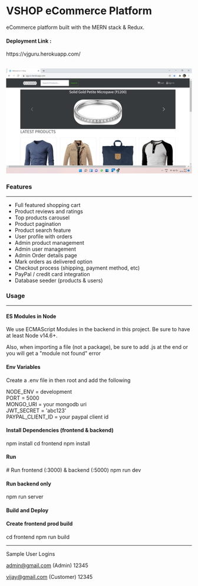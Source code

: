 ﻿# VSHOP eCommerce Platform
<p>eCommerce platform built with the MERN stack & Redux.</p>
<p><h4>Deployment Link : </h4>https://vjguru.herokuapp.com/</p><br/>
<img src="uploads/2021-12-04.png" />
<h3>Features</h3>
<hr/>
<ul>
  <li>Full featured shopping cart</li>
<li>Product reviews and ratings</li>
<li>Top products carousel</li>
<li>Product pagination</li>
<li>Product search feature</li>
<li>User profile with orders</li>
<li>Admin product management</li>
<li>Admin user management</li>
<li>Admin Order details page</li>
<li>Mark orders as delivered option</li>
<li>Checkout process (shipping, payment method, etc)</li>
<li>PayPal / credit card integration</li>
<li>Database seeder (products & users)</li>
  </ul>
 <h3>Usage</h3>
 <hr/>
 <h4>ES Modules in Node</h4>
 <p>We use ECMAScript Modules in the backend in this project. Be sure to have at least Node v14.6+.

Also, when importing a file (not a package), be sure to add .js at the end or you will get a "module not found" error</p>
<h4>Env Variables</h4>
<p>Create a .env file in then root and add the following</p>
NODE_ENV = development<br>
PORT = 5000<br>
MONGO_URI = your mongodb uri<br>
JWT_SECRET = 'abc123'<br>
PAYPAL_CLIENT_ID = your paypal client id<br>
<h4>Install Dependencies (frontend & backend)</h4>
npm install
cd frontend
npm install
<h4>Run</h4>
# Run frontend (:3000) & backend (:5000)
npm run dev

<h4> Run backend only</h4>
npm run server
<h4>Build and Deploy</h4>
<h4>Create frontend prod build</h4>
cd frontend
npm run build
<hr/>
Sample User Logins

admin@gmail.com (Admin)
12345

vijay@gmail.com (Customer)
12345
